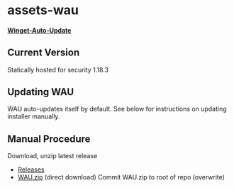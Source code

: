 # assets-wau
#### [Winget-Auto-Update](https://github.com/Romanitho/Winget-AutoUpdate)

## Current Version
Statically hosted for security
1.18.3

## Updating WAU
WAU auto-updates itself by default. See below for instructions on updating installer manually.

## Manual Procedure
Download, unzip latest release
  - [Releases](https://github.com/Romanitho/Winget-AutoUpdate/releases)
  - [WAU.zip](https://github.com/Romanitho/Winget-AutoUpdate/releases/latest/download/WAU.zip) (direct download)
Commit WAU.zip to root of repo (overwrite)